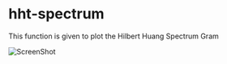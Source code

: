 # hht-spectrum
This function is given to plot the Hilbert Huang Spectrum Gram

![ScreenShot](https://github.com/liangliannie/hht-spectrum/edit/master/Figure_11.png)

